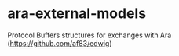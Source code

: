 # ara-external-models
Protocol Buffers structures for exchanges with Ara (https://github.com/af83/edwig)
